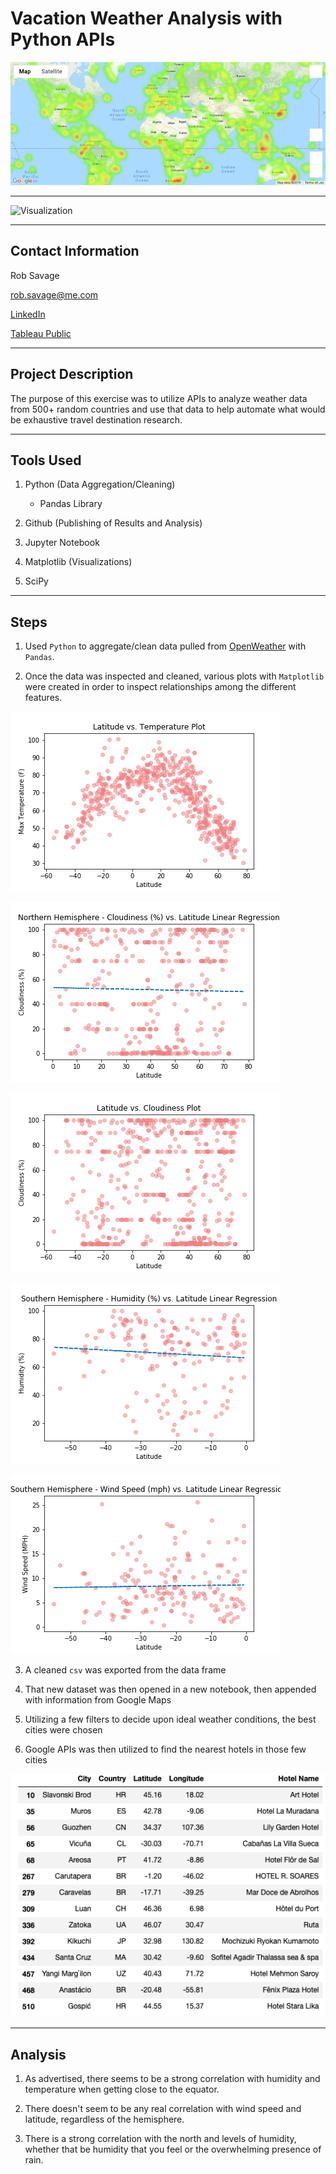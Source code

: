# Vacation Weather Analysis with Python APIs

![Fantasy](Images/heatmap.png)

---

![Visualization](Images/jupyter-gif.gif "Notebook Walkthrough")

---

## Contact Information

Rob Savage 

rob.savage@me.com

[LinkedIn](https://www.linkedin.com/in/robsavage/)


[Tableau Public](https://public.tableau.com/profile/rob.savage)

---

## Project Description

The purpose of this exercise was to utilize APIs to analyze weather data from 500+ random countries and use that data to help automate what would be exhaustive travel destination research. 

---

## Tools Used

1. Python (Data Aggregation/Cleaning)

    - Pandas Library

2. Github (Publishing of Results and Analysis)

3. Jupyter Notebook

4. Matplotlib (Visualizations)

5. SciPy

---

## Steps 

1. Used `Python` to aggregate/clean data pulled from [OpenWeather](http://api.openweathermap.org) with `Pandas`. 

2. Once the data was inspected and cleaned, various plots with `Matplotlib` were created in order to inspect relationships among the different features. 

![Plot](WeatherPy/lat_vs_temp_plot.png)

![Plot](WeatherPy/nhem_lat_vs_cloud_plot.png)

![Plot](WeatherPy/lat_vs_cloud_plot.png)

![Plot](WeatherPy/shem_lat_vs_hum_plot.png)

![Plot](WeatherPy/shem_lat_vs_wind_plot.png)

3. A cleaned `csv` was exported from the data frame

4. That new dataset was then opened in a new notebook, then appended with information from Google Maps

5. Utilizing a few filters to decide upon ideal weather conditions, the best cities were chosen

5. Google APIs was then utilized to find the nearest hotels in those few cities 

![Chart](Images/hotel_chart.png)

---


## Analysis


1. As advertised, there seems to be a strong correlation with humidity and temperature when getting close to the equator.

2. There doesn't seem to be any real correlation with wind speed and latitude, regardless of the hemisphere. 

3. There is a strong correlation with the north and levels of humidity, whether that be humidity that you feel or the overwhelming presence of rain.


